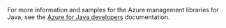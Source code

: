For more information and samples for the Azure management libraries for Java, see the [Azure for Java developers](https://docs.microsoft.com/en-us/java/api) documentation.